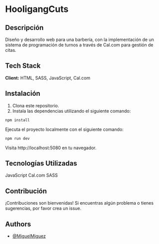 # HooligangCuts

## Descripción

Diseño y desarrollo web para una barbería, con la implementación de un sistema de programación de turnos a través de Cal.com para gestión de citas.

## Tech Stack

**Client:** HTML, SASS, JavaScript, Cal.com


 ## Instalación

1. Clona este repositorio.
2. Instala las dependencias utilizando el siguiente comando:

```
npm install
```

Ejecuta el proyecto localmente con el siguiente comando:

```
npm run dev
```

Visita http://localhost:5080 en tu navegador.

## Tecnologías Utilizadas

JavaScript
Cal.com
SASS

## Contribución

¡Contribuciones son bienvenidas! Si encuentras algún problema o tienes sugerencias, por favor crea un issue.

## Authors

- [@MiguelMiguez](https://www.github.com/MiguelMiguez)








